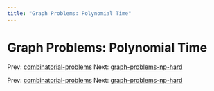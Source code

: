 ```yaml
---
title: "Graph Problems: Polynomial Time"
---
```


# Graph Problems: Polynomial Time

Prev: [combinatorial-problems](combinatorial-problems.md)
Next: [graph-problems-np-hard](graph-problems-np-hard.md)

Prev: [combinatorial-problems](combinatorial-problems.md)
Next: [graph-problems-np-hard](graph-problems-np-hard.md)
